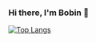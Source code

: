 ### Hi there, I'm Bobin 👋

[![Top Langs](https://github-readme-stats.vercel.app/api/top-langs/?username=BobinMathew)](https://github.com/BobinMathew/github-readme-stats)
